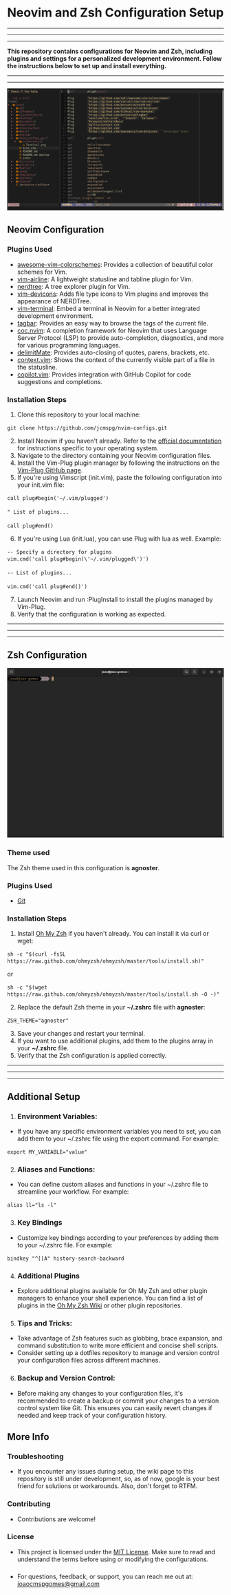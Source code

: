 # Neovim and Zsh Configuration Setup
___
___
___

**This repository contains configurations for Neovim and Zsh, including plugins and settings for a personalized development environment. Follow the instructions below to set up and install everything.**
___
___
![Image](https://github.com/jcmspg/nvim-configs/blob/main/screenshots/Nvim.png?raw=true "Nvim")

## Neovim Configuration
### Plugins Used
* [awesome-vim-colorschemes](https://github.com/rafi/awesome-vim-colorschemes): Provides a collection of beautiful color schemes for Vim.
* [vim-airline](https://github.com/rafi/awesome-vim-colorschemes): A lightweight statusline and tabline plugin for Vim.
* [nerdtree](https://github.com/rafi/awesome-vim-colorschemes): A tree explorer plugin for Vim.
* [vim-devicons](https://github.com/rafi/awesome-vim-colorschemes): Adds file type icons to Vim plugins and improves the appearance of NERDTree.
* [vim-terminal](https://github.com/rafi/awesome-vim-colorschemes): Embed a terminal in Neovim for a better integrated development environment.
* [tagbar](https://github.com/rafi/awesome-vim-colorschemes): Provides an easy way to browse the tags of the current file.
* [coc.nvim](https://github.com/rafi/awesome-vim-colorschemes): A completion framework for Neovim that uses Language Server Protocol (LSP) to provide auto-completion, diagnostics, and more for various programming languages.
* [delimitMate](https://github.com/rafi/awesome-vim-colorschemes): Provides auto-closing of quotes, parens, brackets, etc.
* [context.vim](https://github.com/rafi/awesome-vim-colorschemes): Shows the context of the currently visible part of a file in the statusline.
* [copilot.vim](https://github.com/rafi/awesome-vim-colorschemes): Provides integration with GitHub Copilot for code suggestions and completions.

### Installation Steps
1. Clone this repository to your local machine:

```
git clone https://github.com/jcmspg/nvim-configs.git
```

2. Install Neovim if you haven't already. Refer to the [official documentation](https://neovim.io/) for instructions specific to your operating system.
3. Navigate to the directory containing your Neovim configuration files.
4. Install the Vim-Plug plugin manager by following the instructions on the [Vim-Plug GitHub page](https://github.com/junegunn/vim-plug).
5. If you're using Vimscript (init.vim), paste the following configuration into your init.vim file:

```
call plug#begin('~/.vim/plugged')

" List of plugins...

call plug#end()
```

6. If you're using Lua (init.lua), you can use Plug with lua as well. Example:

```
-- Specify a directory for plugins
vim.cmd('call plug#begin(\'~/.vim/plugged\')')

-- List of plugins...

vim.cmd('call plug#end()')
```

7. Launch Neovim and run :PlugInstall to install the plugins managed by Vim-Plug.
8. Verify that the configuration is working as expected.
___
___
___

## Zsh Configuration

![Image](https://github.com/jcmspg/nvim-configs/blob/main/screenshots/Terminal.png?raw=true "Terminal")
### Theme used
The Zsh theme used in this configuration is **agnoster**.
### Plugins Used
- [Git](https://github.com/ohmyzsh/ohmyzsh/tree/master/plugins/git)
### Installation Steps
1. Install [Oh My Zsh](https://ohmyz.sh/) if you haven't already. You can install it via curl or wget:
```
sh -c "$(curl -fsSL https://raw.github.com/ohmyzsh/ohmyzsh/master/tools/install.sh)"
```
or
```
sh -c "$(wget https://raw.github.com/ohmyzsh/ohmyzsh/master/tools/install.sh -O -)"
```
2. Replace the default Zsh theme in your **~/.zshrc** file with **agnoster**:
```
ZSH_THEME="agnoster"
```
3. Save your changes and restart your terminal.
4. If you want to use additional plugins, add them to the plugins array in your **~/.zshrc** file.
5. Verify that the Zsh configuration is applied correctly.

___
***
---

## Additional Setup

1. ### Environment Variables:
* If you have any specific environment variables you need to set, you can add them to your ~/.zshrc file using the export command. For example:
```
export MY_VARIABLE="value"
```
2. ### Aliases and Functions:
* You can define custom aliases and functions in your ~/.zshrc file to streamline your workflow. For example:
```
alias ll="ls -l"
```
3. ### Key Bindings
* Customize key bindings according to your preferences by adding them to your ~/.zshrc file. For example:
```
bindkey "^[[A" history-search-backward
```
4. ### Additional Plugins
* Explore additional plugins available for Oh My Zsh and other plugin managers to enhance your shell experience. You can find a list of plugins in the [Oh My Zsh Wiki](https://github.com/ohmyzsh/ohmyzsh/wiki/Plugins) or other plugin repositories.
5. ### Tips and Tricks:
* Take advantage of Zsh features such as globbing, brace expansion, and command substitution to write more efficient and concise shell scripts.
* Consider setting up a dotfiles repository to manage and version control your configuration files across different machines.
6. ### Backup and Version Control:
* Before making any changes to your configuration files, it's recommended to create a backup or commit your changes to a version control system like Git. This ensures you can easily revert changes if needed and keep track of your configuration history.


## More Info
### Troubleshooting
* If you encounter any issues during setup, the wiki page to this repository is still under development, so, as of now, google is your best friend for solutions or workarounds. Also, don't forget to RTFM.
### Contributing
* Contributions are welcome!
### License
* This project is licensed under the [MIT License](github.com/jcmspg/nvim-configs/blob/main/LICENSE.MD). Make sure to read and understand the terms before using or modifying the configurations.
###
* For questions, feedback, or support, you can reach me out at: joaocmspgomes@gmail.com